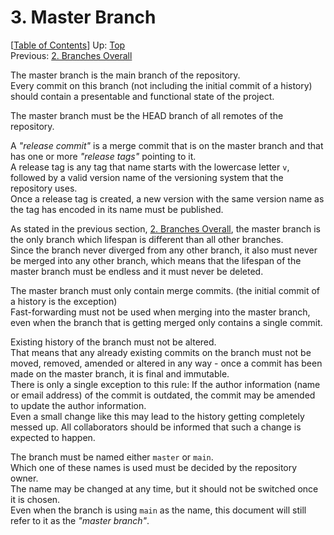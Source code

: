 # 3. Master Branch #

\[[Table of Contents](index.md#table-of-contents)\]
Up: [Top](index.md)  
Previous: [2. Branches Overall](branches-overall.md)

The master branch is the main branch of the repository.  
Every commit on this branch (not including the initial commit of a history) should contain a presentable and functional
state of the project.

The master branch must be the HEAD branch of all remotes of the repository.

A _"release commit"_ is a merge commit that is on the master branch and that has one or more _"release tags"_ pointing
to it.  
A release tag is any tag that name starts with the lowercase letter `v`, followed by a valid version name of
the versioning system that the repository uses.  
Once a release tag is created, a new version with the same version name as the tag has encoded in its name must be
published.

As stated in the previous section, [2. Branches Overall](branches-overall.md), the master branch is the only branch
which lifespan is different than all other branches.  
Since the branch never diverged from any other branch, it also must never be merged into any other branch, which means
that the lifespan of the master branch must be endless and it must never be deleted.

The master branch must only contain merge commits. (the initial commit of a history is the exception)  
Fast-forwarding must not be used when merging into the master branch, even when the branch that is getting merged only
contains a single commit.

Existing history of the branch must not be altered.  
That means that any already existing commits on the branch must not be moved, removed, amended or altered in any way -
once a commit has been made on the master branch, it is final and immutable.  
There is only a single exception to this rule: If the author information (name or email address) of the commit is
outdated, the commit may be amended to update the author information.  
Even a small change like this may lead to the history getting completely messed up.
All collaborators should be informed that such a change is expected to happen.

The branch must be named either `master` or `main`.  
Which one of these names is used must be decided by the repository owner.  
The name may be changed at any time, but it should not be switched once it is chosen.  
Even when the branch is using `main` as the name, this document will still refer to it as the _"master branch"_.
